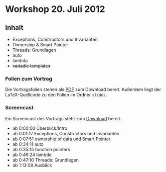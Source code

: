 # Workshop 20. Juli 2012

## Inhalt

 - Exceptions, Constructors und Invarianten
 - Ownership & Smart Pointer
 - Threads: Grundlagen
 - auto
 - lambda
 - ~~variadic templates~~

### Folien zum Vortrag

Die Vortragsfolien stehen als [PDF](https://github.com/downloads/kit-cpp-workshop/workshop-ss12-12/slides.pdf) zum Download bereit. Außerdem liegt der LaTeX-Quellcode zu den Folien im Ordner `slides`.

### Screencast

Ein Screencast des Vortrags steht zum [Download](http://ubuntuone.com/25pbzqPSpOVh4RQcYFqnpD) bereit.

 * ab 0:00:00 Überblick/Intro
 * ab 0:01:17 Exceptions, Constructors und Invarianten
 * ab 0:07:51 ownership of data und Smart Pointer
 * ab 0:34:11 auto
 * ab 0:35:15 function pointers
 * ab 0:46:24 lambda
 * ab 0:47:10 Threads: Grundlagen
 * ab 1:13:08 Ausblick
